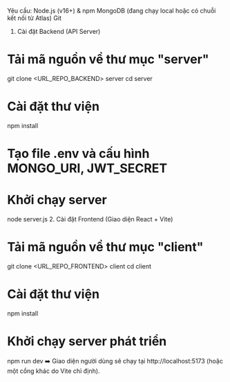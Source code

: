 Yêu cầu:
Node.js (v16+) & npm
MongoDB (đang chạy local hoặc có chuỗi kết nối từ Atlas)
Git

1. Cài đặt Backend (API Server)
# Tải mã nguồn về thư mục "server"
git clone <URL_REPO_BACKEND> server
cd server
# Cài đặt thư viện
npm install
# Tạo file .env và cấu hình MONGO_URI, JWT_SECRET
# Khởi chạy server
node server.js
2. Cài đặt Frontend (Giao diện React + Vite)
# Tải mã nguồn về thư mục "client"
git clone <URL_REPO_FRONTEND> client
cd client
# Cài đặt thư viện
npm install
# Khởi chạy server phát triển
npm run dev
➡️ Giao diện người dùng sẽ chạy tại http://localhost:5173 (hoặc một cổng khác do Vite chỉ định).
